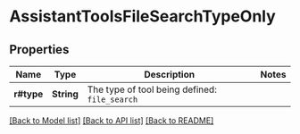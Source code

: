 # AssistantToolsFileSearchTypeOnly

## Properties

Name | Type | Description | Notes
------------ | ------------- | ------------- | -------------
**r#type** | **String** | The type of tool being defined: `file_search` | 

[[Back to Model list]](../README.md#documentation-for-models) [[Back to API list]](../README.md#documentation-for-api-endpoints) [[Back to README]](../README.md)


